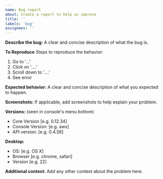 ```yaml
---
name: Bug report
about: Create a report to help us improve
title: ''
labels: 'bug'
assignees: ''
---
```


**Describe the bug:** 
A clear and concise description of what the bug is.

**To Reproduce**
Steps to reproduce the behavior:

1. Go to '...'
2. Click on '....'
3. Scroll down to '....'
4. See error

**Expected behavior:** 
A clear and concise description of what you expected to happen.

**Screenshots:** 
If applicable, add screenshots to help explain your problem.

**Versions:** (seen in console's menu bottom)

- Core Version [e.g. 0.12.34]
- Console Version: [e.g. aws]
- API version: [e.g. 0.4.56]

**Desktop:**

- OS: [e.g. OS X]
- Browser [e.g. chrome, safari]
- Version [e.g. 22]


**Additional context:** 
Add any other context about the problem here.
